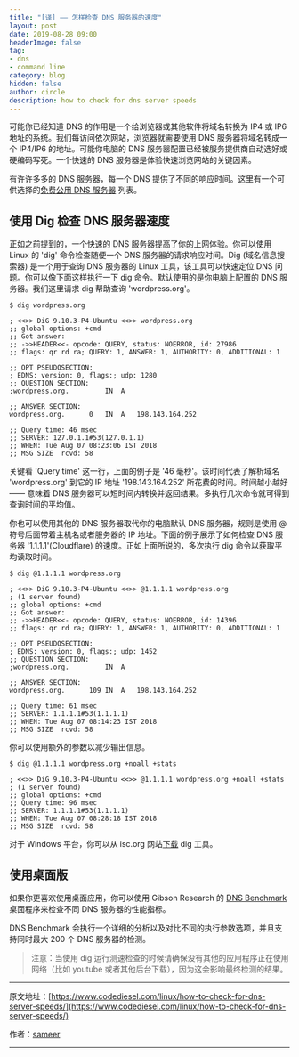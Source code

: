 ```yaml
---
title: "[译] —— 怎样检查 DNS 服务器的速度"
layout: post
date: 2019-08-28 09:00
headerImage: false
tag:
- dns
- command line
category: blog
hidden: false
author: circle
description: how to check for dns server speeds
---
```


可能你已经知道 DNS 的作用是一个给浏览器或其他软件将域名转换为 IP4 或 IP6 地址的系统。我们每访问依次网站，浏览器就需要使用 DNS 服务器将域名转成一个 IP4/IP6 的地址。可能你电脑的 DNS 服务器配置已经被服务提供商自动选好或硬编码写死。一个快速的 DNS 服务器是体验快速浏览网站的关键因素。

有许许多多的 DNS 服务器，每一个 DNS 提供了不同的响应时间。这里有一个可供选择的[免费公用 DNS 服务器][1] 列表。

## 使用 Dig 检查 DNS 服务器速度

正如之前提到的，一个快速的 DNS 服务器提高了你的上网体验。你可以使用 Linux 的 'dig' 命令检查随便一个 DNS 服务器的请求响应时间。Dig (域名信息搜索器) 是一个用于查询 DNS 服务器的 Linux 工具，该工具可以快速定位 DNS 问题。你可以像下面这样执行一下 dig 命令。默认使用的是你电脑上配置的 DNS 服务器。我们这里请求 dig 帮助查询 'wordpress.org'。

```
$ dig wordpress.org
 
; <<>> DiG 9.10.3-P4-Ubuntu <<>> wordpress.org
;; global options: +cmd
;; Got answer:
;; ->>HEADER<<- opcode: QUERY, status: NOERROR, id: 27986
;; flags: qr rd ra; QUERY: 1, ANSWER: 1, AUTHORITY: 0, ADDITIONAL: 1
 
;; OPT PSEUDOSECTION:
; EDNS: version: 0, flags:; udp: 1280
;; QUESTION SECTION:
;wordpress.org.         IN  A
 
;; ANSWER SECTION:
wordpress.org.      0   IN  A   198.143.164.252
 
;; Query time: 46 msec
;; SERVER: 127.0.1.1#53(127.0.1.1)
;; WHEN: Tue Aug 07 08:23:06 IST 2018
;; MSG SIZE  rcvd: 58
```

关键看 'Query time' 这一行，上面的例子是 '46 毫秒'。该时间代表了解析域名 'wordpress.org' 到它的 IP 地址 '198.143.164.252' 所花费的时间。时间越小越好 —— 意味着 DNS 服务器可以短时间内转换并返回结果。多执行几次命令就可得到查询时间的平均值。

你也可以使用其他的 DNS 服务器取代你的电脑默认 DNS 服务器，规则是使用 @ 符号后面带着主机名或者服务器的 IP 地址。下面的例子展示了如何检查 DNS 服务器 '1.1.1.1'(Cloudflare) 的速度。正如上面所说的，多次执行 dig 命令以获取平均读取时间。

```
$ dig @1.1.1.1 wordpress.org
 
; <<>> DiG 9.10.3-P4-Ubuntu <<>> @1.1.1.1 wordpress.org
; (1 server found)
;; global options: +cmd
;; Got answer:
;; ->>HEADER<<- opcode: QUERY, status: NOERROR, id: 14396
;; flags: qr rd ra; QUERY: 1, ANSWER: 1, AUTHORITY: 0, ADDITIONAL: 1
 
;; OPT PSEUDOSECTION:
; EDNS: version: 0, flags:; udp: 1452
;; QUESTION SECTION:
;wordpress.org.         IN  A
 
;; ANSWER SECTION:
wordpress.org.      109 IN  A   198.143.164.252
 
;; Query time: 61 msec
;; SERVER: 1.1.1.1#53(1.1.1.1)
;; WHEN: Tue Aug 07 08:14:23 IST 2018
;; MSG SIZE  rcvd: 58
```

你可以使用额外的参数以减少输出信息。

```
$ dig @1.1.1.1 wordpress.org +noall +stats
 
; <<>> DiG 9.10.3-P4-Ubuntu <<>> @1.1.1.1 wordpress.org +noall +stats
; (1 server found)
;; global options: +cmd
;; Query time: 96 msec
;; SERVER: 1.1.1.1#53(1.1.1.1)
;; WHEN: Tue Aug 07 08:28:18 IST 2018
;; MSG SIZE  rcvd: 58
```

对于 Windows 平台，你可以从 isc.org 网站[下载][2] dig 工具。

## 使用桌面版

如果你更喜欢使用桌面应用，你可以使用 Gibson Research 的 [DNS Benchmark][3] 桌面程序来检查不同 DNS 服务器的性能指标。

DNS Benchmark 会执行一个详细的分析以及对比不同的执行参数选项，并且支持同时最大 200 个 DNS 服务器的检测。

> 注意：当使用 dig 运行测速检查的时候请确保没有其他的应用程序正在使用网络（比如 youtube 或者其他后台下载），因为这会影响最终检测的结果。

---

原文地址：[https://www.codediesel.com/linux/how-to-check-for-dns-server-speeds/](https://www.codediesel.com/linux/how-to-check-for-dns-server-speeds/)

作者：[sameer](https://www.codediesel.com/author/admin/)

---

[1]: https://www.lifewire.com/free-and-public-dns-servers-2626062
[2]: https://www.isc.org/downloads/
[3]: https://www.grc.com/dns/benchmark.htm
